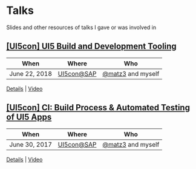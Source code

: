 # Talks
Slides and other resources of talks I gave or was involved in

## [[UI5con] UI5 Build and Development Tooling](./UI5con_at_SAP_2018)

When | Where | Who
---- | ----- | ----
June 22, 2018 | [UI5con@SAP](http://openui5.org/ui5con/) | [@matz3](https://github.com/matz3) and myself

[Details](./UI5con_at_SAP_2018) | [Video](https://www.youtube.com/watch?v=iQ07oe26y_k)

## [[UI5con] CI: Build Process & Automated Testing of UI5 Apps](./UI5con_at_SAP_2017)

When | Where | Who
---- | ----- | ----
June 30, 2017 | [UI5con@SAP](http://openui5.org/ui5con/) | [@matz3](https://github.com/matz3) and myself

[Details](./UI5con_at_SAP_2017) | [Video](https://www.youtube.com/watch?v=TceM3zf8VSk)
